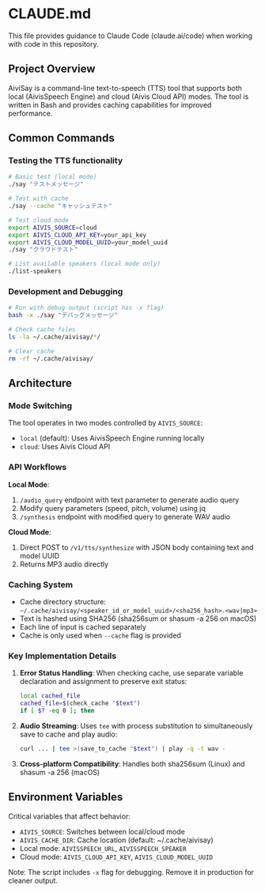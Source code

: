 # CLAUDE.md

This file provides guidance to Claude Code (claude.ai/code) when working with code in this repository.

## Project Overview

AiviSay is a command-line text-to-speech (TTS) tool that supports both local (AivisSpeech Engine) and cloud (Aivis Cloud API) modes. The tool is written in Bash and provides caching capabilities for improved performance.

## Common Commands

### Testing the TTS functionality

```bash
# Basic test (local mode)
./say "テストメッセージ"

# Test with cache
./say --cache "キャッシュテスト"

# Test cloud mode
export AIVIS_SOURCE=cloud
export AIVIS_CLOUD_API_KEY=your_api_key
export AIVIS_CLOUD_MODEL_UUID=your_model_uuid
./say "クラウドテスト"

# List available speakers (local mode only)
./list-speakers
```

### Development and Debugging

```bash
# Run with debug output (script has -x flag)
bash -x ./say "デバッグメッセージ"

# Check cache files
ls -la ~/.cache/aivisay/*/

# Clear cache
rm -rf ~/.cache/aivisay/
```

## Architecture

### Mode Switching
The tool operates in two modes controlled by `AIVIS_SOURCE`:
- `local` (default): Uses AivisSpeech Engine running locally
- `cloud`: Uses Aivis Cloud API

### API Workflows

**Local Mode**:
1. `/audio_query` endpoint with text parameter to generate audio query
2. Modify query parameters (speed, pitch, volume) using jq
3. `/synthesis` endpoint with modified query to generate WAV audio

**Cloud Mode**:
1. Direct POST to `/v1/tts/synthesize` with JSON body containing text and model UUID
2. Returns MP3 audio directly

### Caching System
- Cache directory structure: `~/.cache/aivisay/<speaker_id_or_model_uuid>/<sha256_hash>.<wav|mp3>`
- Text is hashed using SHA256 (sha256sum or shasum -a 256 on macOS)
- Each line of input is cached separately
- Cache is only used when `--cache` flag is provided

### Key Implementation Details

1. **Error Status Handling**: When checking cache, use separate variable declaration and assignment to preserve exit status:
   ```bash
   local cached_file
   cached_file=$(check_cache "$text")
   if [ $? -eq 0 ]; then
   ```

2. **Audio Streaming**: Uses `tee` with process substitution to simultaneously save to cache and play audio:
   ```bash
   curl ... | tee >(save_to_cache "$text") | play -q -t wav -
   ```

3. **Cross-platform Compatibility**: Handles both sha256sum (Linux) and shasum -a 256 (macOS)

## Environment Variables

Critical variables that affect behavior:
- `AIVIS_SOURCE`: Switches between local/cloud mode
- `AIVIS_CACHE_DIR`: Cache location (default: ~/.cache/aivisay)
- Local mode: `AIVISSPEECH_URL`, `AIVISSPEECH_SPEAKER`
- Cloud mode: `AIVIS_CLOUD_API_KEY`, `AIVIS_CLOUD_MODEL_UUID`

Note: The script includes `-x` flag for debugging. Remove it in production for cleaner output.